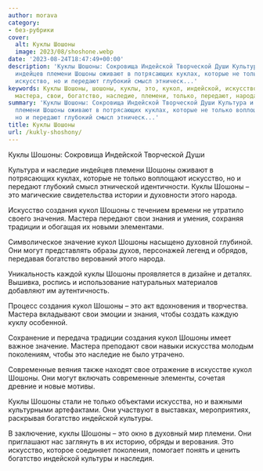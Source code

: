 ```yaml
---
author: morava
category:
- без-рубрики
cover:
  alt: Куклы Шошоны
  image: 2023/08/shoshone.webp
date: '2023-08-24T18:47:49+00:00'
description: 'Куклы Шошоны: Сокровища Индейской Творческой Души Культура и наследие
  индейцев племени Шошоны оживают в потрясающих куклах, которые не только воплощают
  искусство, но и передают глубокий смысл этническ...'
keywords: Куклы Шошоны, шошоны, куклы, это, кукол, индейской, искусство, создания,
  мастера, свои, богатство, наследие, племени, только, передают, народа
summary: 'Куклы Шошоны: Сокровища Индейской Творческой Души Культура и наследие индейцев
  племени Шошоны оживают в потрясающих куклах, которые не только воплощают искусство,
  но и передают глубокий смысл этническ...'
title: Куклы Шошоны
url: /kukly-shoshony/
---
```


Куклы Шошоны: Сокровища Индейской Творческой Души

Культура и наследие индейцев племени Шошоны оживают в потрясающих куклах, которые не только воплощают искусство, но и передают глубокий смысл этнической идентичности. Куклы Шошоны – это магические свидетельства истории и духовности этого народа.

Искусство создания кукол Шошоны с течением времени не утратило своего значения. Мастера передают свои знания и умения, сохраняя традиции и обогащая их новыми элементами.

Символическое значение кукол Шошоны насыщено духовной глубиной. Они могут представлять образы духов, персонажей легенд и обрядов, передавая богатство верований этого народа.

Уникальность каждой куклы Шошоны проявляется в дизайне и деталях. Вышивка, роспись и использование натуральных материалов добавляют им аутентичность.

Процесс создания кукол Шошоны – это акт вдохновения и творчества. Мастера вкладывают свои эмоции и знания, чтобы создать каждую куклу особенной.

Сохранение и передача традиции создания кукол Шошоны имеет важное значение. Мастера преподают свои навыки искусства молодым поколениям, чтобы это наследие не было утрачено.

Современные веяния также находят свое отражение в искусстве кукол Шошоны. Они могут включать современные элементы, сочетая древние и новые мотивы.

Куклы Шошоны стали не только объектами искусства, но и важными культурными артефактами. Они участвуют в выставках, мероприятиях, раскрывая богатство индейской культуры.

В заключение, куклы Шошоны – это окно в духовный мир племени. Они приглашают нас заглянуть в их историю, обряды и верования. Это искусство, которое соединяет поколения, помогает понять и ценить богатство индейской культуры и наследия.
